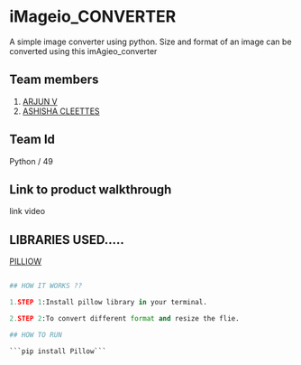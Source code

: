 # iMageio_CONVERTER

A simple image converter using python. Size and format of an image can be converted using this imAgieo_converter

## Team members

1. [ARJUN V](https://github.com/arjunvaradiyill)
2. [ASHISHA CLEETTES](https://github.com/AshishaCleettes)


## Team Id

Python / 49

## Link to product walkthrough

link video
 
 ## LIBRARIES USED.....
 
 [PILLIOW](https://pypi.org/project/Pillow/)
 
 ```Python Imaging Library (Fork)
 
 ## HOW IT WORKS ??

1.STEP 1:Install pillow library in your terminal.

2.STEP 2:To convert different format and resize the flie.

## HOW TO RUN 

```pip install Pillow```

